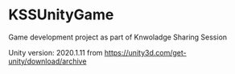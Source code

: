 # KSSUnityGame

Game development project as part of Knwoladge Sharing Session

Unity version: 2020.1.11 from https://unity3d.com/get-unity/download/archive
